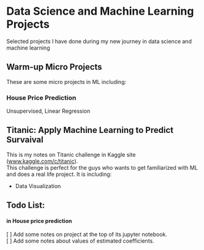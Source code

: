 # Data Science and Machine Learning Projects
Selected projects I have done during my new journey in data science and machine learning

##  Warm-up Micro Projects
These are some micro projects in ML including:
### House Price Prediction
Unsupervised, Linear Regression

## Titanic: Apply Machine Learning to Predict Survaival
This is my notes on Titanic challenge in Kaggle site (www.kaggle.com/c/titanic).  
This challenge is perfect for the guys who wants to get familiarized with ML and does a real life project. 
It is including:
- Data Visualization


## Todo List:

#### in House price prediction
[ ] Add some notes on project at the top of its jupyter notebook.  
[ ] Add some notes about values of estimated coefficients.
